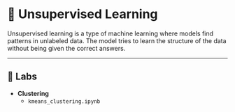 # 🤖 Unsupervised Learning

Unsupervised learning is a type of machine learning where models find patterns in unlabeled data. The model tries to learn the structure of the data without being given the correct answers.

---

## 🧪 Labs

- **Clustering**
  - `kmeans_clustering.ipynb`